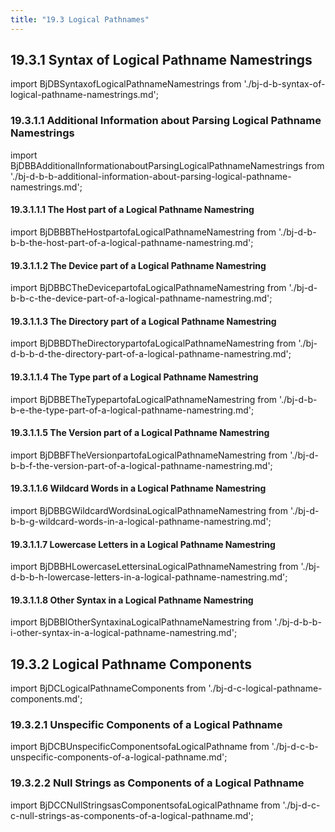```yaml
---
title: "19.3 Logical Pathnames"
---
```


## 19.3.1 Syntax of Logical Pathname Namestrings

import BjDBSyntaxofLogicalPathnameNamestrings from './bj-d-b-syntax-of-logical-pathname-namestrings.md';
<BjDBSyntaxofLogicalPathnameNamestrings />
### 19.3.1.1 Additional Information about Parsing Logical Pathname Namestrings

import BjDBBAdditionalInformationaboutParsingLogicalPathnameNamestrings from './bj-d-b-b-additional-information-about-parsing-logical-pathname-namestrings.md';
<BjDBBAdditionalInformationaboutParsingLogicalPathnameNamestrings />
#### 19.3.1.1.1 The Host part of a Logical Pathname Namestring

import BjDBBBTheHostpartofaLogicalPathnameNamestring from './bj-d-b-b-b-the-host-part-of-a-logical-pathname-namestring.md';
<BjDBBBTheHostpartofaLogicalPathnameNamestring />
#### 19.3.1.1.2 The Device part of a Logical Pathname Namestring

import BjDBBCTheDevicepartofaLogicalPathnameNamestring from './bj-d-b-b-c-the-device-part-of-a-logical-pathname-namestring.md';
<BjDBBCTheDevicepartofaLogicalPathnameNamestring />
#### 19.3.1.1.3 The Directory part of a Logical Pathname Namestring

import BjDBBDTheDirectorypartofaLogicalPathnameNamestring from './bj-d-b-b-d-the-directory-part-of-a-logical-pathname-namestring.md';
<BjDBBDTheDirectorypartofaLogicalPathnameNamestring />
#### 19.3.1.1.4 The Type part of a Logical Pathname Namestring

import BjDBBETheTypepartofaLogicalPathnameNamestring from './bj-d-b-b-e-the-type-part-of-a-logical-pathname-namestring.md';
<BjDBBETheTypepartofaLogicalPathnameNamestring />
#### 19.3.1.1.5 The Version part of a Logical Pathname Namestring

import BjDBBFTheVersionpartofaLogicalPathnameNamestring from './bj-d-b-b-f-the-version-part-of-a-logical-pathname-namestring.md';
<BjDBBFTheVersionpartofaLogicalPathnameNamestring />
#### 19.3.1.1.6 Wildcard Words in a Logical Pathname Namestring

import BjDBBGWildcardWordsinaLogicalPathnameNamestring from './bj-d-b-b-g-wildcard-words-in-a-logical-pathname-namestring.md';
<BjDBBGWildcardWordsinaLogicalPathnameNamestring />
#### 19.3.1.1.7 Lowercase Letters in a Logical Pathname Namestring

import BjDBBHLowercaseLettersinaLogicalPathnameNamestring from './bj-d-b-b-h-lowercase-letters-in-a-logical-pathname-namestring.md';
<BjDBBHLowercaseLettersinaLogicalPathnameNamestring />
#### 19.3.1.1.8 Other Syntax in a Logical Pathname Namestring

import BjDBBIOtherSyntaxinaLogicalPathnameNamestring from './bj-d-b-b-i-other-syntax-in-a-logical-pathname-namestring.md';
<BjDBBIOtherSyntaxinaLogicalPathnameNamestring />
## 19.3.2 Logical Pathname Components

import BjDCLogicalPathnameComponents from './bj-d-c-logical-pathname-components.md';
<BjDCLogicalPathnameComponents />
### 19.3.2.1 Unspecific Components of a Logical Pathname

import BjDCBUnspecificComponentsofaLogicalPathname from './bj-d-c-b-unspecific-components-of-a-logical-pathname.md';
<BjDCBUnspecificComponentsofaLogicalPathname />
### 19.3.2.2 Null Strings as Components of a Logical Pathname

import BjDCCNullStringsasComponentsofaLogicalPathname from './bj-d-c-c-null-strings-as-components-of-a-logical-pathname.md';
<BjDCCNullStringsasComponentsofaLogicalPathname />
